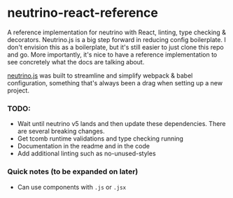 # neutrino-react-reference
A reference implementation for neutrino with React, linting, type checking & decorators. Neutrino.js is a big step forward in reducing config boilerplate. I don't envision this as a boilerplate, but it's still easier to just clone this repo and go. More importantly, it's nice to have a reference implementation to see concretely what the docs are talking about.


[neutrino.js](https://neutrino.js.org) was built to streamline and simplify webpack & babel configuration, something that's always been a drag when setting up a new project.


### TODO:
* Wait until neutrino v5 lands and then update these dependencies. There are several breaking changes.
* Get tcomb runtime validations and type checking running
* Documentation in the readme and in the code
* Add additional linting such as no-unused-styles



### Quick notes (to be expanded on later)
* Can use components with `.js` or `.jsx`
